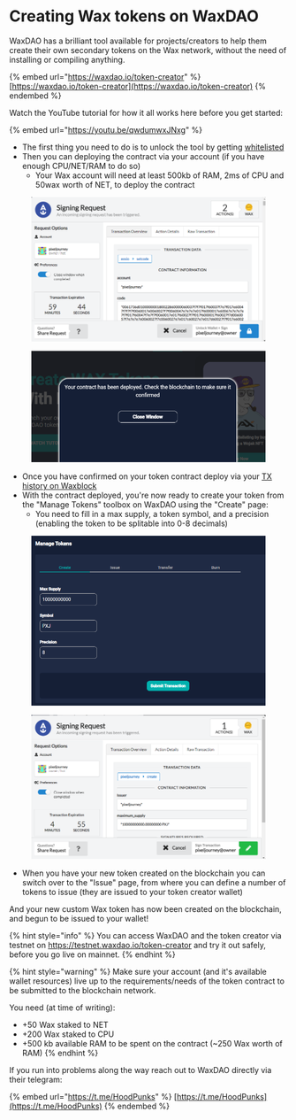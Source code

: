 # Creating Wax tokens on WaxDAO

WaxDAO has a brilliant tool available for projects/creators to help them create their own secondary tokens on the Wax network, without the need of installing or compiling anything.

{% embed url="https://waxdao.io/token-creator" %}
[https://waxdao.io/token-creator](https://waxdao.io/token-creator)
{% endembed %}

Watch the YouTube tutorial for how it all works here before you get started:

{% embed url="https://youtu.be/qwdumwxJNxg" %}

* The first thing you need to do is to unlock the tool by getting [whitelisted](whitelisting-options.md)
* Then you can deploying the contract via your account (if you have enough CPU/NET/RAM to do so)
  * Your Wax account will need at least 500kb of RAM, 2ms of CPU and 50wax worth of NET, to deploy the contract

<div>

<figure><img src="../../../.gitbook/assets/image (9) (1).png" alt=""><figcaption></figcaption></figure>

 

<figure><img src="../../../.gitbook/assets/image (10) (1).png" alt=""><figcaption></figcaption></figure>

</div>

* Once you have confirmed on your token contract deploy via your [TX history on Waxblock](../waxblock.io/tx-history-on-waxblock.io.md)
* With the contract deployed, you're now ready to create your token from the "Manage Tokens" toolbox on WaxDAO using the "Create" page:
  * You need to fill in a max supply, a token symbol, and a precision (enabling the token to be splitable into 0-8 decimals)

<div>

<figure><img src="../../../.gitbook/assets/image (11) (1).png" alt=""><figcaption></figcaption></figure>

 

<figure><img src="../../../.gitbook/assets/image (12) (1).png" alt=""><figcaption></figcaption></figure>

</div>

* When you have your new token created on the blockchain you can switch over to the "Issue" page, from where you can define a number of tokens to issue (they are issued to your token creator wallet)

And your new custom Wax token has now been created on the blockchain, and begun to be issued to your wallet!

{% hint style="info" %}
You can access WaxDAO and the token creator via testnet on https://testnet.waxdao.io/token-creator and try it out safely, before you go live on mainnet.
{% endhint %}

{% hint style="warning" %}
Make sure your account (and it's available wallet resources) live up to the requirements/needs of the token contract to be submitted to the blockchain network.



You need (at time of writing):

* \+50 Wax staked to NET
* \+200 Wax staked to CPU
* \+500 kb available RAM to be spent on the contract (\~250 Wax worth of RAM)
{% endhint %}

If you run into problems along the way reach out to WaxDAO directly via their telegram:

{% embed url="https://t.me/HoodPunks" %}
[https://t.me/HoodPunks](https://t.me/HoodPunks)
{% endembed %}
